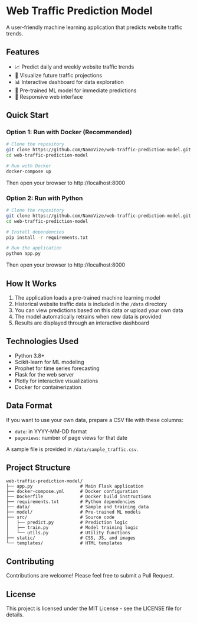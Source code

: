 # Web Traffic Prediction Model

A user-friendly machine learning application that predicts website traffic trends.

## Features

- 📈 Predict daily and weekly website traffic trends
- 🔮 Visualize future traffic projections
- 📊 Interactive dashboard for data exploration
- 🤖 Pre-trained ML model for immediate predictions
- 📱 Responsive web interface

## Quick Start

### Option 1: Run with Docker (Recommended)

```bash
# Clone the repository
git clone https://github.com/NamoVize/web-traffic-prediction-model.git
cd web-traffic-prediction-model

# Run with Docker
docker-compose up
```

Then open your browser to http://localhost:8000

### Option 2: Run with Python

```bash
# Clone the repository
git clone https://github.com/NamoVize/web-traffic-prediction-model.git
cd web-traffic-prediction-model

# Install dependencies
pip install -r requirements.txt

# Run the application
python app.py
```

Then open your browser to http://localhost:8000

## How It Works

1. The application loads a pre-trained machine learning model
2. Historical website traffic data is included in the `/data` directory
3. You can view predictions based on this data or upload your own data
4. The model automatically retrains when new data is provided
5. Results are displayed through an interactive dashboard


## Technologies Used

- Python 3.8+
- Scikit-learn for ML modeling
- Prophet for time series forecasting
- Flask for the web server
- Plotly for interactive visualizations
- Docker for containerization

## Data Format

If you want to use your own data, prepare a CSV file with these columns:
- `date`: in YYYY-MM-DD format
- `pageviews`: number of page views for that date

A sample file is provided in `/data/sample_traffic.csv`.

## Project Structure

```
web-traffic-prediction-model/
├── app.py                  # Main Flask application
├── docker-compose.yml      # Docker configuration
├── Dockerfile              # Docker build instructions
├── requirements.txt        # Python dependencies
├── data/                   # Sample and training data
├── model/                  # Pre-trained ML models
├── src/                    # Source code
│   ├── predict.py          # Prediction logic
│   ├── train.py            # Model training logic
│   └── utils.py            # Utility functions
├── static/                 # CSS, JS, and images
└── templates/              # HTML templates
```

## Contributing

Contributions are welcome! Please feel free to submit a Pull Request.

## License

This project is licensed under the MIT License - see the LICENSE file for details.
